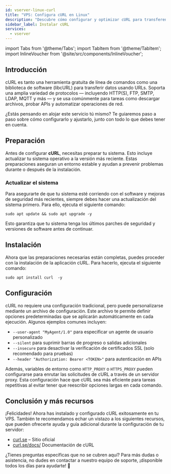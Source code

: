 ```yaml
---
id: vserver-linux-curl
title: "VPS: Configura cURL en Linux"
description: "Descubre cómo configurar y optimizar cURL para transferencias de datos eficientes y pruebas de API → Aprende más ahora"
sidebar_label: Instalar cURL
services:
  - vserver
---
```


import Tabs from '@theme/Tabs';
import TabItem from '@theme/TabItem';
import InlineVoucher from '@site/src/components/InlineVoucher';

## Introducción

cURL es tanto una herramienta gratuita de línea de comandos como una biblioteca de software (libcURL) para transferir datos usando URLs. Soporta una amplia variedad de protocolos — incluyendo HTTP(S), FTP, SMTP, LDAP, MQTT y más — y se usa comúnmente para tareas como descargar archivos, probar APIs y automatizar operaciones de red.

¿Estás pensando en alojar este servicio tú mismo? Te guiaremos paso a paso sobre cómo configurarlo y ajustarlo, junto con todo lo que debes tener en cuenta.

<InlineVoucher />

## Preparación

Antes de configurar **cURL**, necesitas preparar tu sistema. Esto incluye actualizar tu sistema operativo a la versión más reciente. Estas preparaciones aseguran un entorno estable y ayudan a prevenir problemas durante o después de la instalación.

### Actualizar el sistema
Para asegurarte de que tu sistema esté corriendo con el software y mejoras de seguridad más recientes, siempre debes hacer una actualización del sistema primero. Para ello, ejecuta el siguiente comando:

```
sudo apt update && sudo apt upgrade -y
```
Esto garantiza que tu sistema tenga los últimos parches de seguridad y versiones de software antes de continuar.

## Instalación

Ahora que las preparaciones necesarias están completas, puedes proceder con la instalación de la aplicación cURL. Para hacerlo, ejecuta el siguiente comando:

```console
sudo apt install curl  -y
```

## Configuración

cURL no requiere una configuración tradicional, pero puede personalizarse mediante un archivo de configuración. Este archivo te permite definir opciones predeterminadas que se aplicarán automáticamente en cada ejecución. Algunos ejemplos comunes incluyen:

- `--user-agent "MyAgent/1.0"` para especificar un agente de usuario personalizado  
- `--silent` para suprimir barras de progreso o salidas adicionales  
- `--insecure` para desactivar la verificación de certificados SSL (solo recomendado para pruebas)  
- `--header "Authorization: Bearer <TOKEN>"` para autenticación en APIs  

Además, variables de entorno como `HTTP_PROXY` o `HTTPS_PROXY` pueden configurarse para enrutar las solicitudes de cURL a través de un servidor proxy. Esta configuración hace que cURL sea más eficiente para tareas repetitivas al evitar tener que reescribir opciones largas en cada comando.

## Conclusión y más recursos

¡Felicidades! Ahora has instalado y configurado cURL exitosamente en tu VPS. También te recomendamos echar un vistazo a los siguientes recursos, que pueden ofrecerte ayuda y guía adicional durante la configuración de tu servidor:

- [curl.se](https://curl.se/) – Sitio oficial  
- [curl.se/docs/](https://curl.se/docs/) Documentación de cURL

¿Tienes preguntas específicas que no se cubren aquí? Para más dudas o asistencia, no dudes en contactar a nuestro equipo de soporte, ¡disponible todos los días para ayudarte! 🙂

<InlineVoucher />